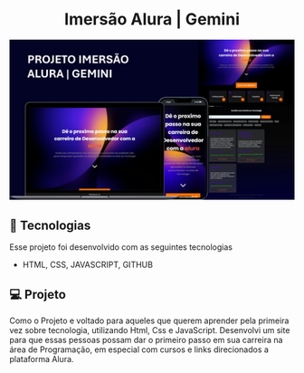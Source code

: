 <h1 align="center">Imersão Alura | Gemini</h1>

<img src="github/previewAlura.jpg">

## 🚀 Tecnologias

Esse projeto foi desenvolvido com as seguintes tecnologias

- HTML, CSS, JAVASCRIPT, GITHUB

## 💻 Projeto

Como o Projeto e voltado para aqueles que querem aprender pela primeira vez sobre tecnologia, utilizando Html, Css e JavaScript. Desenvolvi um site para que essas pessoas possam dar o primeiro passo em sua carreira na área de Programação, em especial com cursos e links direcionados a plataforma Alura.


